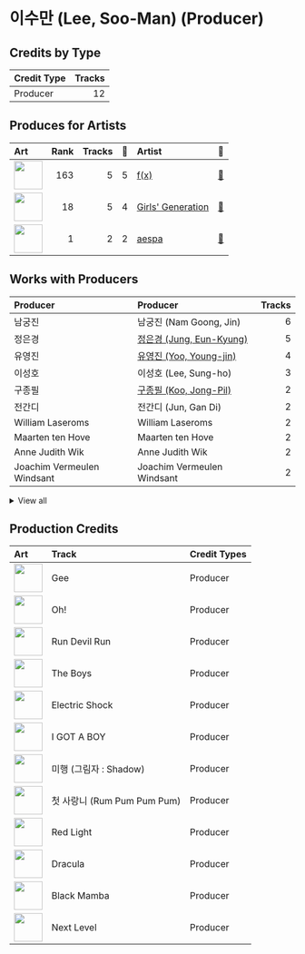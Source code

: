 # 이수만 (Lee, Soo-Man) (Producer)

## Credits by Type

| Credit Type | Tracks |
|:---|---:|
| Producer | 12 |

## Produces for Artists

| Art | Rank | Tracks | 💚 | Artist | 🔗 |
|:---|---:|---:|---:|:---|:---|
| <img src="https://i.scdn.co/image/ab6761610000e5ebe0cc2045ff4e90d12df91cc3" alt="" width="50" /> | 163 | 5 | 5 | [f(x)](../../artists/f(x)/overview.md) | [🔗](https://open.spotify.com/artist/3wRA5UYoo08BBKJnzyKkpF) |
| <img src="https://i.scdn.co/image/ab6761610000e5eb385df356841aaec34a0914aa" alt="" width="50" /> | 18 | 5 | 4 | [Girls' Generation](../../artists/girls__generation/overview.md) | [🔗](https://open.spotify.com/artist/0Sadg1vgvaPqGTOjxu0N6c) |
| <img src="https://i.scdn.co/image/ab6761610000e5eb573935eb61a1897aeb43c531" alt="" width="50" /> | 1 | 2 | 2 | [aespa](../../artists/aespa/overview.md) | [🔗](https://open.spotify.com/artist/6YVMFz59CuY7ngCxTxjpxE) |

## Works with Producers

| Producer | Producer | Tracks |
|:---|:---|---:|
| 남궁진 | 남궁진 (Nam Goong, Jin) | 6 |
| 정은경 | [정은경 (Jung, Eun-Kyung)](../정은경_(jung,_eun-kyung)/overview.md) | 5 |
| 유영진 | [유영진 (Yoo, Young-jin)](../유영진_(yoo,_young-jin)/overview.md) | 4 |
| 이성호 | 이성호 (Lee, Sung-ho) | 3 |
| 구종필 | [구종필 (Koo, Jong-Pil)](../구종필_(koo,_jong-pil)/overview.md) | 2 |
| 전간디 | 전간디 (Jun, Gan Di) | 2 |
| William Laseroms | William Laseroms | 2 |
| Maarten ten Hove | Maarten ten Hove | 2 |
| Anne Judith Wik | Anne Judith Wik | 2 |
| Joachim Vermeulen Windsant | Joachim Vermeulen Windsant | 2 |


<details>
<summary>View all</summary>

| Producer | Producer | Tracks |
|:---|:---|---:|
| Kenzie | [Kenzie](../kenzie/overview.md) | 2 |
| 이민규 | 이민규 (Lee, Min-kyu) | 2 |
| 정의석 | [정의석 (Jung, Euisuk)](../정의석_(jung,_euisuk)/overview.md) | 2 |
| 이면숙 | 이면숙 (Lee, Myun-Sook) | 1 |
| 김영후 | 김영후 (Kim, Young-hu) | 1 |
| Cathy Dennis | Cathy Dennis | 1 |
| Daniel Ullmann | Daniel Ullmann | 1 |
| Allison Kaplan | Allison Kaplan | 1 |
| DOM | DOM | 1 |
| Erik Lewander | Erik Lewander | 1 |
| Sarah Lundbäck-Bell | Sarah Lundbäck-Bell (Lundbäck-Bell, Sarah) | 1 |
| E-Tribe | E-Tribe | 1 |
| 서지음 | [서지음 (Seo, Ji Eum)](../서지음_(seo,_ji_eum)/overview.md) | 1 |
| Ylva Dimberg | Ylva Dimberg | 1 |
| Gabriela Geneva | Gabriela Geneva | 1 |
| Sophie Ellis-Bextor | Sophie Ellis-Bextor | 1 |
| Sophie Curtis | Sophie Curtis | 1 |
| busbee | busbee | 1 |
| Will Simms | Will Simms | 1 |
| Jordan Reyes | Jordan Reyes | 1 |
| Omega | Omega | 1 |
| 김정배 | 김정배 (Kim, Jung Bae) | 1 |
| Maxx Song | Maxx Song | 1 |
| Bryan Jarett | Bryan Jarett | 1 |
| Iggy Strange-Dahl | Iggy Strange-Dahl | 1 |
| Maegan Cottone | Maegan Cottone | 1 |
| Shaun Lopez | Shaun Lopez | 1 |
| Adam McInnis | Adam McInnis | 1 |
| Mario Marchetti | Mario Marchetti | 1 |
| Scott Chesak | Scott Chesak | 1 |
| Alex James | Alex James | 1 |
| Richard Garcia | Richard Garcia | 1 |
| Teddy Riley | Teddy Riley | 1 |
| Kalle Engstrom | Kalle Engstrom | 1 |
| Sherry St. Germain | Sherry St. Germain | 1 |
| 이지홍 | 이지홍 (Lee, Ji-hong) | 1 |
| 정동윤 | 정동윤 (Jung, Dong-yoon) | 1 |
| Ella Isaacson | Ella Isaacson | 1 |
| 김태성 | 김태성 (Kim, Tae Sung) | 1 |
| 홍지유 | 홍지유 (Hong, Ji Yu) | 1 |
| 김지은 | 김지은 (Kim, Ji-eun) | 1 |
| 조윤경 | [조윤경 (Jo, Yoon Kyung)](../조윤경_(jo,_yoon_kyung)/overview.md) | 1 |
| Rob Fusari | Rob Fusari | 1 |

</details>


## Production Credits

| Art | Track | Credit Types |
|:---|:---|:---|
| <img src="https://i.scdn.co/image/ab67616d0000b273aa7646e7aa8a4e001cb8a805" alt="" width="50" /> | Gee | Producer |
| <img src="https://i.scdn.co/image/ab67616d0000b2739b57e9b31c831fb2137c38e2" alt="" width="50" /> | Oh! | Producer |
| <img src="https://i.scdn.co/image/ab67616d0000b273286903a9b4f8bce214f1dffa" alt="" width="50" /> | Run Devil Run | Producer |
| <img src="https://i.scdn.co/image/ab67616d0000b27361d7b9988c77826dfb1db1b3" alt="" width="50" /> | The Boys | Producer |
| <img src="https://i.scdn.co/image/ab67616d0000b2735a58accf4805f4097859eeac" alt="" width="50" /> | Electric Shock | Producer |
| <img src="https://i.scdn.co/image/ab67616d0000b273fd1f3849aaaf15112389a725" alt="" width="50" /> | I GOT A BOY | Producer |
| <img src="https://i.scdn.co/image/ab67616d0000b2736f7d8c9dcc983839bd746dbc" alt="" width="50" /> | 미행 (그림자 : Shadow) | Producer |
| <img src="https://i.scdn.co/image/ab67616d0000b2736f7d8c9dcc983839bd746dbc" alt="" width="50" /> | 첫 사랑니 (Rum Pum Pum Pum) | Producer |
| <img src="https://i.scdn.co/image/ab67616d0000b2737cb7222af6927b83987206f7" alt="" width="50" /> | Red Light | Producer |
| <img src="https://i.scdn.co/image/ab67616d0000b2737cb7222af6927b83987206f7" alt="" width="50" /> | Dracula | Producer |
| <img src="https://i.scdn.co/image/ab67616d0000b2736f248f7695eb544a3a1955c5" alt="" width="50" /> | Black Mamba | Producer |
| <img src="https://i.scdn.co/image/ab67616d0000b2737a393b04e8ced571618223e8" alt="" width="50" /> | Next Level | Producer |
